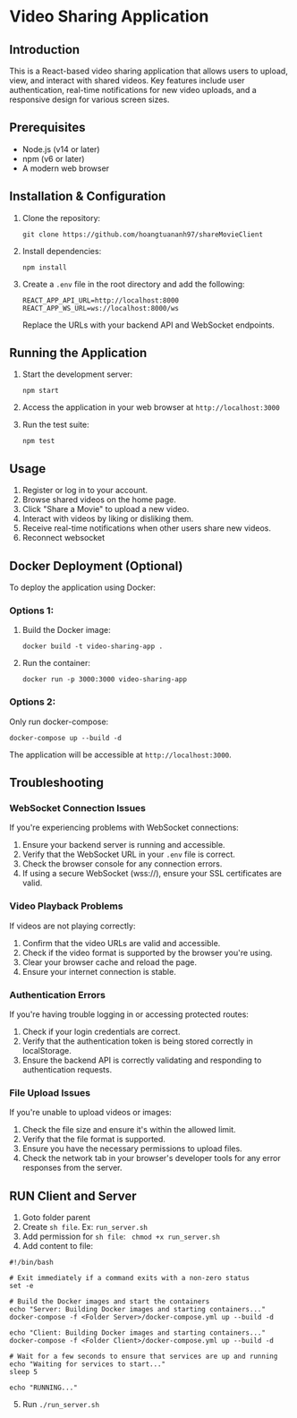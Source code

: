 # Video Sharing Application

## Introduction
This is a React-based video sharing application that allows users to upload, view, and interact with shared videos. Key features include user authentication, real-time notifications for new video uploads, and a responsive design for various screen sizes.

## Prerequisites
- Node.js (v14 or later)
- npm (v6 or later)
- A modern web browser

## Installation & Configuration
1. Clone the repository:
   ```
   git clone https://github.com/hoangtuananh97/shareMovieClient
   ```

2. Install dependencies:
   ```
   npm install
   ```

3. Create a `.env` file in the root directory and add the following:
   ```
   REACT_APP_API_URL=http://localhost:8000
   REACT_APP_WS_URL=ws://localhost:8000/ws
   ```
   Replace the URLs with your backend API and WebSocket endpoints.

## Running the Application
1. Start the development server:
   ```
   npm start
   ```

2. Access the application in your web browser at `http://localhost:3000`

3. Run the test suite:
   ```
   npm test
   ```

## Usage
1. Register or log in to your account.
2. Browse shared videos on the home page.
3. Click "Share a Movie" to upload a new video.
4. Interact with videos by liking or disliking them.
5. Receive real-time notifications when other users share new videos.
6. Reconnect websocket

## Docker Deployment (Optional)
To deploy the application using Docker:

### Options 1:
1. Build the Docker image:
   ```
   docker build -t video-sharing-app .
   ```

2. Run the container:
   ```
   docker run -p 3000:3000 video-sharing-app
   ```
### Options 2:
Only run docker-compose:
   ```
   docker-compose up --build -d
   ```
The application will be accessible at `http://localhost:3000`.

## Troubleshooting

### WebSocket Connection Issues
If you're experiencing problems with WebSocket connections:
1. Ensure your backend server is running and accessible.
2. Verify that the WebSocket URL in your `.env` file is correct.
3. Check the browser console for any connection errors.
4. If using a secure WebSocket (wss://), ensure your SSL certificates are valid.

### Video Playback Problems
If videos are not playing correctly:
1. Confirm that the video URLs are valid and accessible.
2. Check if the video format is supported by the browser you're using.
3. Clear your browser cache and reload the page.
4. Ensure your internet connection is stable.

### Authentication Errors
If you're having trouble logging in or accessing protected routes:
1. Check if your login credentials are correct.
2. Verify that the authentication token is being stored correctly in localStorage.
3. Ensure the backend API is correctly validating and responding to authentication requests.

### File Upload Issues
If you're unable to upload videos or images:
1. Check the file size and ensure it's within the allowed limit.
2. Verify that the file format is supported.
3. Ensure you have the necessary permissions to upload files.
4. Check the network tab in your browser's developer tools for any error responses from the server.

## RUN Client and Server
1. Goto folder parent
2. Create `sh file`. Ex: `run_server.sh`
3. Add permission for `sh file`: ` chmod +x run_server.sh`
4. Add content to file:
```
#!/bin/bash

# Exit immediately if a command exits with a non-zero status
set -e

# Build the Docker images and start the containers
echo "Server: Building Docker images and starting containers..."
docker-compose -f <Folder Server>/docker-compose.yml up --build -d

echo "Client: Building Docker images and starting containers..."
docker-compose -f <Folder Client>/docker-compose.yml up --build -d

# Wait for a few seconds to ensure that services are up and running
echo "Waiting for services to start..."
sleep 5

echo "RUNNING..."
```
5. Run `./run_server.sh`
